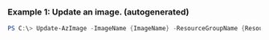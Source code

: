 
### Example 1: Update an image. (autogenerated)
```powershell
PS C:\> Update-AzImage -ImageName {ImageName} -ResourceGroupName {ResourceGroupName}

```


